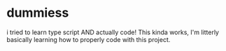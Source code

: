 # dummiess
i tried to learn type script AND actually code!
This kinda works, I'm litterly basically learning how to properly code with this project.
